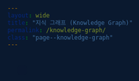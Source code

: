 ```yaml
---
layout: wide
title: "지식 그래프 (Knowledge Graph)"
permalink: /knowledge-graph/
class: "page--knowledge-graph"
---
```


<style>
  html, body.page--knowledge-graph {
    background-color: #0A192F !important;
    overflow-y: hidden;
  }
  .page__footer {
    background-color: transparent !important;
    border: none;
  }
  .page--knowledge-graph .page__inner-wrap {
    max-width: none !important;
  }
  .page--knowledge-graph .page__title {
    text-align: center;
  }
  .page--knowledge-graph #main {
    margin-left: 0;
    padding: 0;
  }
  #graph-container {
    position: relative;
    width: 100vw;
    height: 100vh;
  }
  #tag-buttons {
    position: absolute;
    top: 20px;
    left: 20px;
    z-index: 10;
    max-height: 90vh;
    overflow-y: auto;
    background: rgba(10, 25, 47, 0.85);
    border-radius: 8px;
    padding: 10px;
  }
  #tag-buttons button {
    display: block;
    width: 100%;
    padding: 8px 15px;
    margin-bottom: 5px;
    font-size: 14px;
    color: #d3d3d3;
    background-color: #112240;
    border: 1px solid #255784;
    border-radius: 5px;
    cursor: pointer;
    transition: background-color 0.3s, color 0.3s;
    text-align: left;
  }
  #tag-buttons button:hover, #tag-buttons button.active {
    background-color: #255784;
    color: #ffffff;
  }
</style>

<div id="graph-container">
  <div id="tag-buttons"></div>
  <div id="mynetwork" style="width: 100%; height: 100vh; background-color: #0A192F;"></div>
</div>

<script type="text/javascript" src="https://unpkg.com/vis-network/standalone/umd/vis-network.min.js"></script>

<script type="text/javascript">
  document.addEventListener('DOMContentLoaded', function() {
    var container = document.getElementById('mynetwork');
    var tagButtonsContainer = document.getElementById('tag-buttons');

    fetch('/knowledge-graph.json')
      .then(response => {
        if (!response.ok) {
          throw new Error('Network response was not ok: ' + response.statusText);
        }
        return response.json();
      })
      .then(graphData => {
        graphData.edges = graphData.edges.filter(edge => edge.from && edge.to);

        const a_nodes = graphData.nodes.map(node => {
          const degree = graphData.edges.filter(edge => edge.from === node.id || edge.to === node.id).length;
          node.value = Math.max(degree, 1);
          return node;
        });

        var nodesDataSet = new vis.DataSet(a_nodes);
        var edgesDataSet = new vis.DataSet(graphData.edges);

        var data = {
          nodes: nodesDataSet,
          edges: edgesDataSet
        };

        var options = {
          nodes: {
            shape: 'dot',
            borderWidth: 0,
            scaling: {
              min: 15,
              max: 50,
              label: { min: 14, max: 30, drawThreshold: 8, maxVisible: 25 }
            },
            font: {
              color: '#d3d3d3',
              size: 16,
              face: 'sans-serif',
              strokeWidth: 0
            },
            shadow: { enabled: true, color: '#255784', size: 15 }
          },
          edges: {
            smooth: { type: 'dynamic' },
            arrows: { to: { enabled: true, scaleFactor: 0.5 } },
            color: { color: '#84A9C0', highlight: '#FFFFFF' },
            shadow: { enabled: true, color: '#255784', size: 10 },
            scaling: {
              min: 0.5,
              max: 5,
              label: false
            }
          },
          physics: {
            solver: 'forceAtlas2Based',
            forceAtlas2Based: {
              gravitationalConstant: -120,
              centralGravity: 0.02,
              springLength: 150,
              springConstant: 0.05,
              avoidOverlap: 0.8
            },
            minVelocity: 0.75,
            stabilization: { iterations: 300 }
          },
          interaction: {
            hover: true,
            tooltipDelay: 200,
            hideEdgesOnDrag: true
          }
        };

        var network = new vis.Network(container, data, options);

        network.on("stabilizationIterationsDone", function () {
          network.setOptions( { physics: false } );
        });

        network.on("click", function (params) {
            if (params.nodes.length > 0) {
                var nodeId = params.nodes[0];
                var node = nodesDataSet.get(nodeId);
                if (node && node.url) {
                    window.open(node.url, '_blank');
                }
            }
        });

        const allTags = new Set();
        nodesDataSet.forEach(node => {
          if (node.tags && Array.isArray(node.tags)) {
            node.tags.forEach(tag => allTags.add(tag));
          }
        });

        const resetButton = document.createElement('button');
        resetButton.innerText = '전체 보기';
        resetButton.className = 'active';
        resetButton.onclick = () => highlightByTag(null);
        tagButtonsContainer.appendChild(resetButton);

        Array.from(allTags).sort().forEach(tag => {
          const button = document.createElement('button');
          button.innerText = tag;
          button.onclick = () => highlightByTag(tag);
          tagButtonsContainer.appendChild(button);
        });

        function highlightByTag(tag) {
          const buttons = tagButtonsContainer.getElementsByTagName('button');
          for (let btn of buttons) {
            if (btn.innerText === (tag || '전체 보기')) {
              btn.className = 'active';
            } else {
              btn.className = '';
            }
          }

          if (tag === null) {
            const allNodes = nodesDataSet.map(node => {
              delete node.color;
              delete node.font.color;
              return node;
            });
            const allEdges = edgesDataSet.map(edge => {
              delete edge.color;
              return edge;
            });
            nodesDataSet.update(allNodes);
            edgesDataSet.update(allEdges);
            return;
          }

          const dimmedNodeColor = 'rgba(40, 60, 80, 0.4)';
          const dimmedFontColor = 'rgba(211, 211, 211, 0.4)';
          const dimmedEdgeColor = 'rgba(132, 169, 192, 0.2)';

          const highlightedNodeIds = new Set();
          nodesDataSet.forEach(node => {
            if (node.tags && Array.isArray(node.tags) && node.tags.includes(tag)) {
              highlightedNodeIds.add(node.id);
              const connectedEdges = network.getConnectedEdges(node.id);
              connectedEdges.forEach(edgeId => {
                const edge = edgesDataSet.get(edgeId);
                if (edge.from === node.id) highlightedNodeIds.add(edge.to);
                if (edge.to === node.id) highlightedNodeIds.add(edge.from);
              });
            }
          });

          const nodesToUpdate = nodesDataSet.map(node => {
            if (highlightedNodeIds.has(node.id)) {
              delete node.color;
              delete node.font.color;
            } else {
              node.color = dimmedNodeColor;
              node.font = { color: dimmedFontColor };
            }
            return node;
          });

          const edgesToUpdate = edgesDataSet.map(edge => {
            if (highlightedNodeIds.has(edge.from) && highlightedNodeIds.has(edge.to)) {
              delete edge.color;
            } else {
              edge.color = dimmedEdgeColor;
            }
            return edge;
          });

          nodesDataSet.update(nodesToUpdate);
          edgesDataSet.update(edgesToUpdate);
        }
      })
      .catch(error => {
        console.error('Error fetching or parsing knowledge-graph.json:', error);
      });
  });
</script>
